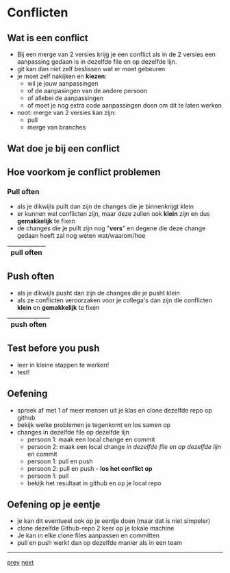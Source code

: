 # Conflicten

## Wat is een conflict
* Bij een merge van 2 versies krijg je een conflict als in de 2 versies een aanpassing gedaan is in dezelfde file en op dezelfde lijn. 
* git kan dan niet zelf beslissen wat er moet gebeuren 
* je moet zelf nakijken en **kiezen**:
  * wil je jouw aanpassingen
  * of de aanpasingen van de andere persoon
  * of allebei de aanpassingen
  * of moet je nog extra code aanpassingen doen om dit te laten werken
* noot: merge van 2 versies kan zijn: 
  * pull 
  * merge van branches 

## Wat doe je bij een conflict 

## Hoe voorkom je conflict problemen 

### Pull often
* als je dikwijls pullt dan zijn de changes die je binnenkrijgt klein
* er kunnen wel conflicten zijn, maar deze zullen ook **klein** zijn en dus **gemakkelijk** te fixen 
* de changes die je pullt zijn nog "**vers**" en degene die deze change gedaan heeft zal nog weten wat/waarom/hoe

| pull often | 
|---|

## Push often 
* als je dikwijls pusht dan zijn de changes die je pusht klein 
* als ze conflicten veroorzaken voor je collega's dan zijn die conflicten **klein** en **gemakkelijk** te fixen  

| push often | 
|---|

## Test before you push 
* leer in kleine stappen te werken! 
* test! 

## Oefening 
* spreek af met 1 of meer mensen uit je klas en clone dezelfde repo op github
* bekijk welke problemen je tegenkomt en los samen op
* changes in dezelfde file op dezelfde lijn 
  * persoon 1: maak een local change en commit
  * persoon 2: maak een local change _in dezelfde file en op dezelfde lijn_ en commit
  * persoon 1: pull en push
  * persoon 2: pull en push - **los het conflict op** 
  * persoon 1: pull
  * bekijk het resultaat in github en op je local repo
  
## Oefening op je eentje 
* je kan dit eventueel ook op je eentje doen (maar dat is niet simpeler)
* clone dezelfde Github-repo 2 keer op je lokale machine 
* Je kan in elke clone files aanpassen en committen
* pull en push werkt dan op dezelfde manier als in een team 

---
[prev](01_simpele_workflow.md)
[next]()

